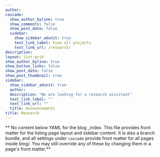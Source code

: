 ```yaml
---
author: 
cascade:
  show_author_byline: true
  show_comments: false
  show_post_date: false
  sidebar:
    show_sidebar_adunit: true
    text_link_label: View all projects
    text_link_url: /research/
description: 
layout: list-grid
show_author_byline: true
show_button_links: false
show_post_date: false
show_post_thumbnail: true
sidebar:
  show_sidebar_adunit: true
  author: 
  description: "We are looking for a research assistant"
  text_link_label: ""
  text_link_url: ""
  title: Announcements 
title: Research  
---
```


** No content below YAML for the blog _index. This file provides front matter for the listing page layout and sidebar content. It is also a branch bundle, and all settings under `cascade` provide front matter for all pages inside blog/. You may still override any of these by changing them in a page's front matter.**
